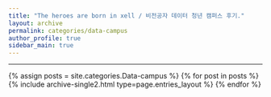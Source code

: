 ```yaml
---
title: "The heroes are born in xell / 비전공자 데이터 청년 캠퍼스 후기."
layout: archive
permalink: categories/data-campus
author_profile: true
sidebar_main: true
---
```


<!-- 공백이 포함되어 있는 카테고리 이름의 경우 site.categories['a b c'] 이런식으로! -->

***

{% assign posts = site.categories.Data-campus %}
{% for post in posts %} {% include archive-single2.html type=page.entries_layout %} {% endfor %}